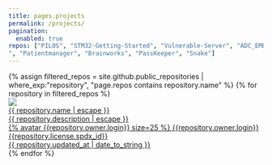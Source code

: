 ```yaml
---
title: pages.projects
permalink: /projects/
pagination:
  enabled: true
repos: ["PILOS", "STM32-Getting-Started", "Vulnerable-Server", "ADC_EMBS_WS2019-20_Stumm_5217157", "R-cluster
", "Patientmanager", "Brainworks", "PassKeeper", "Snake"]
---
```


<div class="posts-list">
  {% assign filtered_repos = site.github.public_repositories | where_exp:"repository", "page.repos contains repository.name" %}
  {% for repository in filtered_repos %}
    <a href="{{ repository.html_url }}">
    <div class="post">
      <img src="https://opengraph.githubassets.com/1/{{repository.owner.login}}/{{repository.name}}" class="post-figure" />
      <div class="post-title" title="{{ repository.name | escape  }}">{{ repository.name | escape }}</div>
      <div class="post-text" title="{{ repository.description | escape }}">{{ repository.description | escape }}</div>
      <div class="post-footer">
        <div class="post-author">{% avatar {{repository.owner.login}} size=25 %} {{repository.owner.login}}</div>
        {{repository.license.spdx_id}}
        <div class="post-date">{{ repository.updated_at | date_to_string }}</div>
      </div>
    </div>
    </a>
  {% endfor %}
</div>
